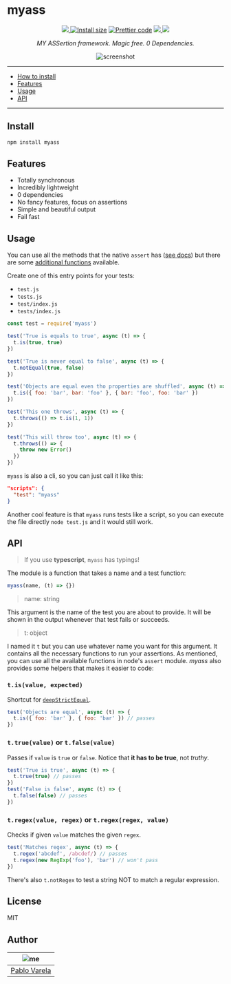 # myass

<p align="center">
  <a href="https://travis-ci.org/pablopunk/myass"><img src="https://img.shields.io/travis/pablopunk/myass.svg" /> </a>
  <a href="https://packagephobia.now.sh/result?p=myass"><img src="https://packagephobia.now.sh/badge?p=myass" alt="Install size"></a>
  <a href="https://github.com/prettier/prettier"><img src="https://img.shields.io/badge/code_style-prettier-ff69b4.svg" alt="Prettier code"></a>
  <a href="https://github.com/pablopunk/miny"><img src="https://img.shields.io/badge/made_with-miny-1eced8.svg" /> </a>
  <a href="https://www.npmjs.com/package/myass"><img src="https://img.shields.io/npm/dt/myass.svg" /></a>
</p>

<p align="center">
  <i>MY ASSertion framework. Magic free. 0 Dependencies.</i>
</p>

<p align="center">
  <img src="https://file-vggefwrhbk.now.sh" alt="screenshot">
</p>

<hr>

- [How to install](#install)
- [Features](#features)
- [Usage](#usage)
- [API](#api)

<hr>

## Install

```bash
npm install myass
```

## Features

- Totally synchronous
- Incredibly lightweight
- 0 dependencies
- No fancy features, focus on assertions
- Simple and beautiful output
- Fail fast

## Usage

You can use all the methods that the native `assert` has ([see docs](https://nodejs.org/api/assert.html)) but there are some [additional functions](#api) available.

Create one of this entry points for your tests:

- `test.js`
- `tests.js`
- `test/index.js`
- `tests/index.js`

```js
const test = require('myass')

test('True is equals to true', async (t) => {
  t.is(true, true)
})

test('True is never equal to false', async (t) => {
  t.notEqual(true, false)
})

test('Objects are equal even tho properties are shuffled', async (t) => {
  t.is({ foo: 'bar', bar: 'foo' }, { bar: 'foo', foo: 'bar' })
})

test('This one throws', async (t) => {
  t.throws(() => t.is(1, 1))
})

test('This will throw too', async (t) => {
  t.throws(() => {
    throw new Error()
  })
})
```

`myass` is also a cli, so you can just call it like this:

```json
"scripts": {
  "test": "myass"
}
```

Another cool feature is that `myass` runs tests like a script, so you
can execute the file directly `node test.js` and it would still work.

## API

> If you use **typescript**, `myass` has typings!

The module is a function that takes a name and a test function:

```js
myass(name, (t) => {})
```

> name: string

This argument is the name of the test you are about to provide. It will be shown in the output whenever that test fails or succeeds.

> t: object

I named it `t` but you can use whatever name you want for this argument. It contains all the necessary functions to run your assertions. As mentioned, you can use all the available functions in node's `assert` module. _myass_ also provides some helpers that makes it easier to code:

### `t.is(value, expected)`

Shortcut for [`deepStrictEqual`](https://nodejs.org/api/assert.html#assert_assert_deepstrictequal_actual_expected_message).

```js
test('Objects are equal', async (t) => {
  t.is({ foo: 'bar' }, { foo: 'bar' }) // passes
})
```

### `t.true(value)` or `t.false(value)`

Passes if `value` is `true` or `false`. Notice that **it has to be true**, not _truthy_.

```js
test('True is true', async (t) => {
  t.true(true) // passes
})
test('False is false', async (t) => {
  t.false(false) // passes
})
```

### `t.regex(value, regex)` or `t.regex(regex, value)`

Checks if given `value` matches the given `regex`.

```js
test('Matches regex', async (t) => {
  t.regex('abcdef', /abcdef/) // passes
  t.regex(new RegExp('foo'), 'bar') // won't pass
})
```

There's also `t.notRegex` to test a string NOT to match a regular expression.

## License

MIT

## Author

| ![me](https://gravatar.com/avatar/fa50aeff0ddd6e63273a068b04353d9d?size=100) |
| ---------------------------------------------------------------------------- |
| [Pablo Varela](https://pablo.life)                                           |
